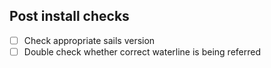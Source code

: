 ## Post install checks
- [ ] Check appropriate sails version
- [ ] Double check whether correct waterline is being referred